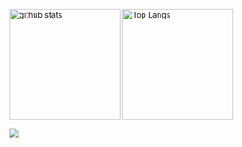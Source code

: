<p align="left"> 
	<img alt="github stats"  height="200px"src="git-hub-readme-stats-clone2-kdf4.vercel.app/api/?username=rintarofujita&cont_private=true&theme=react" />
	<img alt="Top Langs" height="200px"  src="git-hub-readme-stats-clone2-kdf4.vercel.app/api/top-langs/?username=rintarofujita&layout=donut&show_icons=true&theme=react" />
</p>
<p align="left">
    <img src="https://skillicons.dev/icons?i=git,kubernetes,docker,c,vim" />
</p>

<!--
**RintaroFujita/RintaroFujita** is a ✨ _special_ ✨ repository because its `README.md` (this file) appears on your GitHub profile.

Here are some ideas to get you started:

- 🔭 I’m currently working on ...
- 🌱 I’m currently learning ...
- 👯 I’m looking to collaborate on ...
- 🤔 I’m looking for help with ...
- 💬 Ask me about ...
- 📫 How to reach me: ...
- 😄 Pronouns: ...
- ⚡ Fun fact: ...
-->
